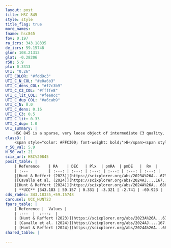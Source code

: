 ```yaml
---
layout: post
title: HSC 845
style: style
title_flag: true
more_names: 
fname: hsc845
fov: 0.197
ra_icrs: 343.18335
de_icrs: 59.15748
glon: 108.21313
glat: -0.28206
r50: 5.9
plx: 0.3313
UTI: "0.26"
UTI_COLOR: "#fdd9c3"
UTI_C_N_COL: "#e0a6b3"
UTI_C_dens_COL: "#f7c3b9"
UTI_C_C3_COL: "#ffffe8"
UTI_C_lit_COL: "#fee8cc"
UTI_C_dup_COL: "#a6cab9"
UTI_C_N: 0.0
UTI_C_dens: 0.16
UTI_C_C3: 0.5
UTI_C_lit: 0.33
UTI_C_dup: 1.0
UTI_summary: |
    HSC 845 is a sparse, very loose object of intermediate C3 quality. It was recently reported in the literature.<br><br><span style="color: #99180f; font-weight: bold;">Warning: </span>contains less than 25 stars with <i>P>0.5</i> estimated.
class3: |
    <span style="color: #FFC300; font-weight: bold;">B</span><span style="color: #FFC300; font-weight: bold;">B</span>
r_50_val: 5.9
N_50_val: 21
scix_url: HSC%20845
posit_table: |
    | Reference    | RA    | DEC   | Plx  | pmRA  | pmDE   |  Rv  |
    | :---         | :---: | :---: | :---: | :---: | :---: | :---: |
    |[Hunt & Reffert (2023)](https://scixplorer.org/abs/2023A%26A...673A.114H) | 343.186 | 59.157 | 0.328 | -3.327 | -2.732 | -13.728 |
    |[Cavallo et al. (2024)](https://scixplorer.org/abs/2024AJ....167...12C) | 343.198 | 59.182 | 0.324 | -- | -- | -- |
    |[Hunt & Reffert (2024)](https://scixplorer.org/abs/2024A%26A...686A..42H) | 343.186 | 59.157 | 0.328 | -3.327 | -2.732 | -13.728 |
    | **UCC** |343.183 | 59.157 | 0.331 | -3.321 | -2.741 | -69.923 | 
cds_radec: 343.18335,+59.15748
carousel: UCC_HUNT23
fpars_table: |
    | Reference |  Values |
    | :---  |  :---:  |
    | [Hunt & Reffert (2023)](https://scixplorer.org/abs/2023A%26A...673A.114H) | `AV50=3.422, diffAV50=1.779, MOD50=12.377, logAge50=7.311` |
    | [Cavallo et al. (2024)](https://scixplorer.org/abs/2024AJ....167...12C) | `AV50=4.33, dMod50=12.92, logAge50=7.19, [Fe/H]50=-0.26` |
    | [Hunt & Reffert (2024)](https://scixplorer.org/abs/2024A%26A...686A..42H) | `MassJ=258.589` |
shared_table: |
    
---
```

